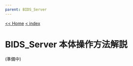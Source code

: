 ```yaml
---
parent: BIDS_Server
---
```


[<< Home](../index.md)  [< index](./index.md)

# BIDS_Server 本体操作方法解説
(準備中)